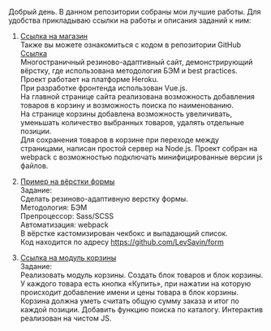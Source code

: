 ﻿Добрый день. В данном репозитории собраны мои лучшие работы.
Для удобства прикладываю ссылки на работы и описания заданий к ним:
1. <a href="https://clothing-shop-project.herokuapp.com/src/index.html">Ссылка на магазин</a></br>
Также вы можете ознакомиться с кодом в репозитории GitHub <a href="https://github.com/LevSavin/Shop-project/tree/lesson">Ссылка</a></br>
Многостраничный резиново-адаптивный сайт, демонстрирующий вёрстку, где использована методология БЭМ и best practices. Проект работает на платформе Heroku.</br>
При разработке фронтенда использован Vue.js.</br>
На главной странице сайта реализована возможность добавления товаров в корзину и возможность поиска по наименованию.</br>
На странице корзины добавлена возможность увеличивать, уменьшать количество выбранных товаров, удалять отдельные позиции.</br>
Для сохранения товаров в корзине при переходе между страницами, написан простой сервер на Node.js. Проект собран на webpack с возможностью подключать минифицированные версии js файлов.

2. <a href="https://levsavin.github.io/form/dist/">Пример на вёрстки формы</a></br>
Задание:</br> Сделать резиново-адаптивную верстку формы. </br>
Методология: БЭМ</br>
Препроцессор: Sass/SCSS</br>
Автоматизация: webpack</br>
В вёрстке кастомизирован чекбокс и выпадающий список.</br>
Код находится по адресу https://github.com/LevSavin/form

3. <a href="https://levsavin.github.io/portfolio/cart/index.html">Ссылка на модуль корзины</a></br>
Задание:</br> Реализовать модуль корзины. Создать блок товаров и блок корзины. У каждого товара есть кнопка «Купить», при нажатии на которую происходит добавление имени и цены товара в блок корзины.</br>
Корзина должна уметь считать общую сумму заказа и итог по каждой позиции. Добавить функцию поиска по каталогу. 
Интерактив реализован на чистом JS.